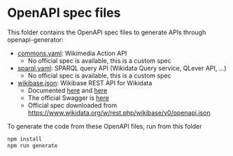 # OpenAPI spec files

This folder contains the OpenAPI spec files to generate APIs through openapi-generator:

* [commons.yaml](./commons.yaml): Wikimedia Action API
  * No official spec is available, this is a custom spec
* [sparql.yaml](./sparql.yaml): SPARQL query API (Wikidata Query service, QLever API, ...)
  * No official spec is available, this is a custom spec
* [wikibase.json](./wikibase.json): Wikibase REST API for Wikidata
  * Documented [here](https://www.wikidata.org/wiki/Wikidata:REST_API) and [here](https://doc.wikimedia.org/Wikibase/master/php/repo_rest-api_README.html)
  * The official Swagger is [here](https://doc.wikimedia.org/Wikibase/master/js/rest-api/)
  * Official spec downloaded from https://www.wikidata.org/w/rest.php/wikibase/v0/openapi.json

To generate the code from these OpenAPI files, run from this folder
```bash
npm install
npm run generate
```
